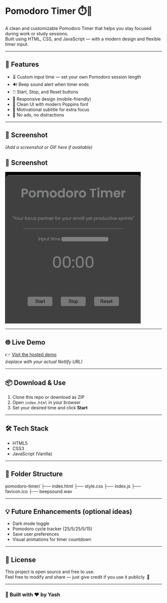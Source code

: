 # Pomodoro Timer ⏱️🍅

A clean and customizable Pomodoro Timer that helps you stay focused during work or study sessions.  
Built using HTML, CSS, and JavaScript — with a modern design and flexible timer input.

---

## 🚀 Features

- ⏳ Custom input time — set your own Pomodoro session length
- 🔊 Beep sound alert when timer ends
- 🖱️ Start, Stop, and Reset buttons
- 📱 Responsive design (mobile-friendly)
- 🎨 Clean UI with modern Poppins font
- 🧠 Motivational subtitle for extra focus
- 🧼 No ads, no distractions

---

## 📸 Screenshot

*(Add a screenshot or GIF here if available)*
## 📸 Screenshot
![Pomodoro Timer Screenshot](./image.png)

---

## 🌐 Live Demo

👉 [Visit the hosted demo](https://your-netlify-link.netlify.app)  
*(replace with your actual Netlify URL)*

---

## 📦 Download & Use

1. Clone this repo or download as ZIP
2. Open `index.html` in your browser
3. Set your desired time and click **Start**

---

## 🛠️ Tech Stack

- HTML5
- CSS3
- JavaScript (Vanilla)

---

## 📁 Folder Structure

pomodoro-timer/
├── index.html
├── style.css
├── index.js
├── favicon.ico
├── beepsound.wav


---

## 💡 Future Enhancements (optional ideas)

- Dark mode toggle
- Pomodoro cycle tracker (25/5/25/5/15)
- Save user preferences
- Visual animations for timer countdown

---

## 📜 License

This project is open source and free to use.  
Feel free to modify and share — just give credit if you use it publicly. 🙌

---

### 🔗 Built with ❤️ by Yash

